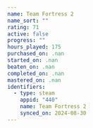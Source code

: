 ```yaml
---
name: Team Fortress 2
name_sort: ""
rating: 71
active: false
progress: ""
hours_played: 175
purchased_on: .nan
started_on: .nan
beaten_on: .nan
completed_on: .nan
mastered_on: .nan
identifiers:
  - type: steam
    appid: "440"
    name: Team Fortress 2
    synced_on: 2024-08-30
---
```


